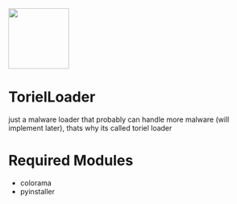 <div>
  <img src="https://external-content.duckduckgo.com/iu/?u=https%3A%2F%2Fc.tenor.com%2FQWqp_jQ8qtAAAAAC%2Ftoriel-undertale.gif&f=1&nofb=1&ipt=ccdaba43231d691586e594cfc84152ce7e9cfcdbe3569817c4e1521594a556a5" width="120px">
</div>

# TorielLoader
just a malware loader that probably can handle more malware (will implement later), thats why its called
toriel loader

# Required Modules
- colorama 
- pyinstaller
